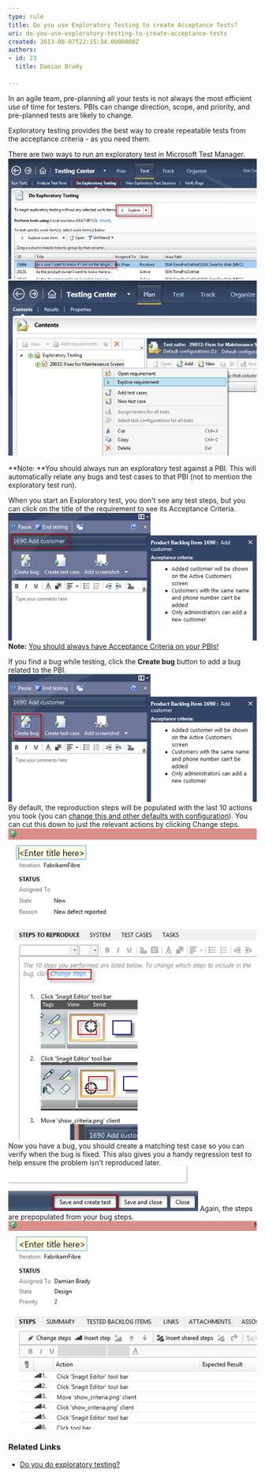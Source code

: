 ```yaml
---
type: rule
title: Do you use Exploratory Testing to create Acceptance Tests?
uri: do-you-use-exploratory-testing-to-create-acceptance-tests
created: 2013-08-07T22:15:34.0000000Z
authors:
- id: 23
  title: Damian Brady

---
```


In an agile team, pre-planning all your tests is not always the most efficient use of time for testers.  PBIs can change direction, scope, and priority, and pre-planned tests are likely to change.



Exploratory testing provides the best way to create repeatable tests from the acceptance criteria - as you need them.
 
There are two ways to run an exploratory test in Microsoft Test Manager.
![ Bad Example - go to the Test tab, choose Do Exploratory Testing, choose a PBI, then click Explore. Too many steps](exploratory_2.png)
![ Good Example - Right-click on a requirement in your test suite and choose "Explore requirement"](exploratory_1.png)

**Note: **You should always run an exploratory test against a PBI. This will automatically relate any bugs and test cases to that PBI (not to mention the exploratory test run).

When you start an Exploratory test, you don't see any test steps, but you can click on the title of the requirement to see its Acceptance Criteria.
![ Clicking on the title will show you the Acceptance Criteria](show_criteria.png)
**Note:** [You should always have Acceptance Criteria on your PBIs!](/Pages/Do-Your-User-Stories-Include-Acceptance-Criteria.aspx)

If you find a bug while testing, click the **Create bug** button to add a bug related to the PBI.
![ Creating a bug from exploratory test links to the PBI](create_bug.png)
By default, the reproduction steps will be populated with the last 10 actions you took (you can [change this and other defaults with configuration](http://geekswithblogs.net/TarunArora/archive/2011/12/14/mtm-11-configuration-settings-amp-customization.aspx)).  You can cut this down to just the relevant actions by clicking Change steps.
![ You can change the repro steps captured in the bug very easily](change_bug_steps.png)
Now you have a bug, you should create a matching test case so you can verify when the bug is fixed.  This also gives you a handy regression test to help ensure the problem isn't reproduced later.
![ Click Save and create test to create a matching test case](save_create_test.png)
Again, the steps are prepopulated from your bug steps.
![ The test steps are prepopulated from the action recording](create_test.png)
### Related Links


- [Do you do exploratory testing?](/_layouts/15/FIXUPREDIRECT.ASPX?WebId=3dfc0e07-e23a-4cbb-aac2-e778b71166a2&TermSetId=07da3ddf-0924-4cd2-a6d4-a4809ae20160&TermId=14be0d02-79ad-4286-8b78-4f28b0ed4eea)
